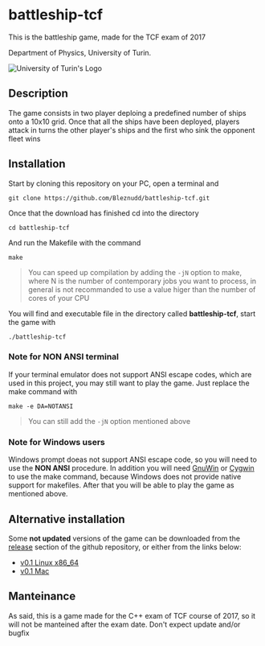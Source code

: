# battleship-tcf

This is the battleship game, made for the TCF exam of 2017

Department of Physics, University of Turin.

![University of Turin's Logo](http://www.studyintorino.it/wp-content/uploads/logo-unito_imagefull.jpg "Università di Torino")

## Description
The game consists in two player deploing a predefined number of ships onto a 10x10 grid. Once that all the ships have been deployed, players attack in turns the other player's ships and the first who sink the opponent fleet wins

## Installation
Start by cloning this repository on your PC, open a terminal and
```
git clone https://github.com/Bleznudd/battleship-tcf.git
```

Once that the download has finished cd into the directory
```
cd battleship-tcf
```

And run the Makefile with the command
```
make
```
> You can speed up compilation by adding the `-jN` option to make, where N is the number of contemporary jobs you want to process, in general is not recommanded to use a value higer than the number of cores of your CPU

You will find and executable file in the directory called **battleship-tcf**, start the game with
```
./battleship-tcf
```
### Note for NON ANSI terminal
If your terminal emulator does not support ANSI escape codes, which are used in this project, you may still want to play the game. Just replace the make command with
```
make -e DA=NOTANSI
```
> You can still add the `-jN` option mentioned above

### Note for Windows users
Windows prompt doeas not support ANSI escape code, so you will need to use the **NON ANSI** procedure. In addition you will need [GnuWin](http://gnuwin32.sourceforge.net/) or [Cygwin](http://www.cygwin.com/) to use the make command, because Windows does not provide native support for makefiles.
After that you will be able to play the game as mentioned above.

## Alternative installation
Some **not updated** versions of the game can be downloaded from the [release](https://github.com/Bleznudd/battleship-tcf/releases) section of the github repository, or either from the links below:
- [v0.1 Linux x86_64](https://github.com/Bleznudd/battleship-tcf/releases/download/v0.1/battleship-tcf)
- [v0.1 Mac](https://github.com/Bleznudd/battleship-tcf/releases/download/v0.1/battleship-tcf/mac)

## Manteinance
As said, this is a game made for the C++ exam of TCF course of 2017, so it will not be manteined after the exam date.
Don't expect update and/or bugfix
